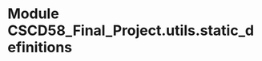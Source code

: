 Module CSCD58_Final_Project.utils.static_definitions
====================================================